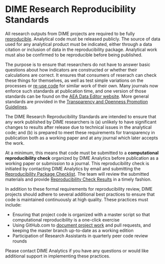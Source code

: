 # DIME Research Reproducibility Standards

All research outputs from DIME projects are required to be fully [reproducible](https://blogs.worldbank.org/impactevaluations/what-development-economists-talk-about-when-they-talk-about-reproducibility).
Analytical code must be released publicly.
The source of data used for any analytical product must be indicated,
either through a data citation or inclusion of data in the reproducibility package.
Analytical work must also be confirmed to be reproducible before being published.

The purpose is to ensure that
researchers do not have to answer basic questions
about how indicators are constructed or whether their calculations are correct.
It ensures that consumers of reserach can check these things for themselves,
as well as test simple variations on the processes
or [re-use code](https://blogs.worldbank.org/opendata/making-analytics-reusable)
for similar work of their own.
Many journals now enforce such standards at publication time,
and one version of those standards can be found on the
[AEA Data Editor website](https://aeadataeditor.github.io/aea-de-guidance/).
More general standards are provided in the [Transparency and Openness Promotion Guidelines](https://cos.io/top/).

The DIME Research Reproducibility Standards are intended
to ensure that any work published by DIME researchers
is (a) unlikely to have significant changes to results after release
due to technical issues in the analytical code;
and (b) is prepared to meet these requirements for transparency in publication
both as a working paper and at any journal which later accepts the work.

At a minimum, this means that code must be submitted to
a **computational reproducibility check** organized by DIME Analytics
before publication as a working paper or submission to a journal.
This reproducibility check is initiated by contacting
DIME Analytics by email and submitting the [Reproducibility Package Checklist](https://github.com/worldbank/dime-standards/blob/master/dime-research-standards/pillar-3-research-reproducibility/checklists/Reproducibility%20package%20submisison%20checklist.pdf).
The team will review the submitted materials and provide [Reproducibility Check Results](https://github.com/worldbank/dime-standards/blob/master/dime-research-standards/pillar-3-research-reproducibility/checklists/Reproducibility%20check%20result%20template.pdf) in a timely fashion.

In addition to these formal requirements for reproducibility review,
DIME projects should adhere to several additional best practices
to ensure that code is maintained continuously at high quality.
These practices must include:

- Ensuring that project code is organized with a master script
so that computational reproducibility is a one-click exercise
- Using GitHub.com to [document project work](https://github.com/worldbank/dime-github-trainings) and pull requests, and keeping the master branch
up-to-date as a working edition
- Participation of Research Assistants in quarterly peer code review rounds

Please contact DIME Analytics if you have any questions
or would like additional support in implementing these practices.

